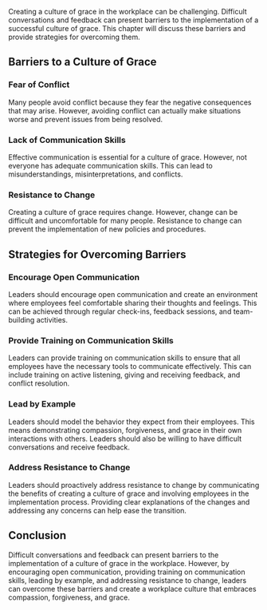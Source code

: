 
Creating a culture of grace in the workplace can be challenging. Difficult conversations and feedback can present barriers to the implementation of a successful culture of grace. This chapter will discuss these barriers and provide strategies for overcoming them.

Barriers to a Culture of Grace
------------------------------

### Fear of Conflict

Many people avoid conflict because they fear the negative consequences that may arise. However, avoiding conflict can actually make situations worse and prevent issues from being resolved.

### Lack of Communication Skills

Effective communication is essential for a culture of grace. However, not everyone has adequate communication skills. This can lead to misunderstandings, misinterpretations, and conflicts.

### Resistance to Change

Creating a culture of grace requires change. However, change can be difficult and uncomfortable for many people. Resistance to change can prevent the implementation of new policies and procedures.

Strategies for Overcoming Barriers
----------------------------------

### Encourage Open Communication

Leaders should encourage open communication and create an environment where employees feel comfortable sharing their thoughts and feelings. This can be achieved through regular check-ins, feedback sessions, and team-building activities.

### Provide Training on Communication Skills

Leaders can provide training on communication skills to ensure that all employees have the necessary tools to communicate effectively. This can include training on active listening, giving and receiving feedback, and conflict resolution.

### Lead by Example

Leaders should model the behavior they expect from their employees. This means demonstrating compassion, forgiveness, and grace in their own interactions with others. Leaders should also be willing to have difficult conversations and receive feedback.

### Address Resistance to Change

Leaders should proactively address resistance to change by communicating the benefits of creating a culture of grace and involving employees in the implementation process. Providing clear explanations of the changes and addressing any concerns can help ease the transition.

Conclusion
----------

Difficult conversations and feedback can present barriers to the implementation of a culture of grace in the workplace. However, by encouraging open communication, providing training on communication skills, leading by example, and addressing resistance to change, leaders can overcome these barriers and create a workplace culture that embraces compassion, forgiveness, and grace.
